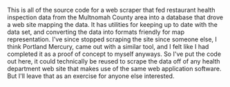 This is all of the source code for a web scraper that fed restaurant health inspection data from the Multnomah County area into a database that drove a web site mapping the data. It has utilities for keeping up to date with the data set, and converting the data into formats friendly for map representation. I've since stopped scraping the site since someone else, I think Portland Mercury, came out with a similar tool, and I felt like I had completed it as a proof of concept to myself anyways. So I've put the code out here, it could technically be reused to scrape the data off of any health department web site that makes use of the same web application software. But I'll leave that as an exercise for anyone else interested. 
